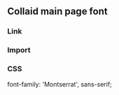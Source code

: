 ## Collaid main page font

### Link
<link1 rel="preconnect" href="https://fonts.gstatic.com">
<link1 href="https://fonts.googleapis.com/css2?family=Montserrat&display=swap" rel="stylesheet">

### Import
<style>
@import url('https://fonts.googleapis.com/css2?family=Montserrat&display=swap');
</style>

### CSS
font-family: 'Montserrat', sans-serif;
